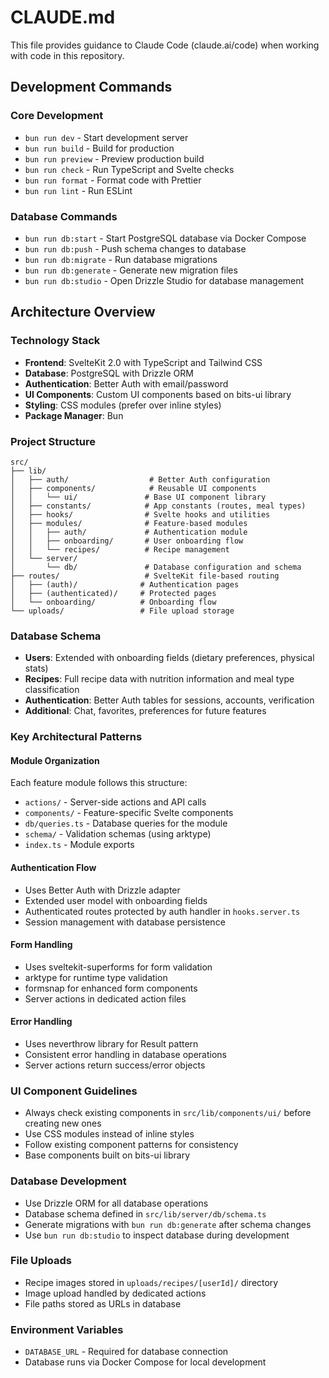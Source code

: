 # CLAUDE.md

This file provides guidance to Claude Code (claude.ai/code) when working with code in this repository.

## Development Commands

### Core Development

- `bun run dev` - Start development server
- `bun run build` - Build for production
- `bun run preview` - Preview production build
- `bun run check` - Run TypeScript and Svelte checks
- `bun run format` - Format code with Prettier
- `bun run lint` - Run ESLint

### Database Commands

- `bun run db:start` - Start PostgreSQL database via Docker Compose
- `bun run db:push` - Push schema changes to database
- `bun run db:migrate` - Run database migrations
- `bun run db:generate` - Generate new migration files
- `bun run db:studio` - Open Drizzle Studio for database management

## Architecture Overview

### Technology Stack

- **Frontend**: SvelteKit 2.0 with TypeScript and Tailwind CSS
- **Database**: PostgreSQL with Drizzle ORM
- **Authentication**: Better Auth with email/password
- **UI Components**: Custom UI components based on bits-ui library
- **Styling**: CSS modules (prefer over inline styles)
- **Package Manager**: Bun

### Project Structure

```
src/
├── lib/
│   ├── auth/                  # Better Auth configuration
│   ├── components/            # Reusable UI components
│   │   └── ui/               # Base UI component library
│   ├── constants/            # App constants (routes, meal types)
│   ├── hooks/                # Svelte hooks and utilities
│   ├── modules/              # Feature-based modules
│   │   ├── auth/             # Authentication module
│   │   ├── onboarding/       # User onboarding flow
│   │   └── recipes/          # Recipe management
│   └── server/
│       └── db/               # Database configuration and schema
├── routes/                   # SvelteKit file-based routing
│   ├── (auth)/              # Authentication pages
│   ├── (authenticated)/     # Protected pages
│   └── onboarding/          # Onboarding flow
└── uploads/                 # File upload storage
```

### Database Schema

- **Users**: Extended with onboarding fields (dietary preferences, physical stats)
- **Recipes**: Full recipe data with nutrition information and meal type classification
- **Authentication**: Better Auth tables for sessions, accounts, verification
- **Additional**: Chat, favorites, preferences for future features

### Key Architectural Patterns

#### Module Organization

Each feature module follows this structure:

- `actions/` - Server-side actions and API calls
- `components/` - Feature-specific Svelte components
- `db/queries.ts` - Database queries for the module
- `schema/` - Validation schemas (using arktype)
- `index.ts` - Module exports

#### Authentication Flow

- Uses Better Auth with Drizzle adapter
- Extended user model with onboarding fields
- Authenticated routes protected by auth handler in `hooks.server.ts`
- Session management with database persistence

#### Form Handling

- Uses sveltekit-superforms for form validation
- arktype for runtime type validation
- formsnap for enhanced form components
- Server actions in dedicated action files

#### Error Handling

- Uses neverthrow library for Result pattern
- Consistent error handling in database operations
- Server actions return success/error objects

### UI Component Guidelines

- Always check existing components in `src/lib/components/ui/` before creating new ones
- Use CSS modules instead of inline styles
- Follow existing component patterns for consistency
- Base components built on bits-ui library

### Database Development

- Use Drizzle ORM for all database operations
- Database schema defined in `src/lib/server/db/schema.ts`
- Generate migrations with `bun run db:generate` after schema changes
- Use `bun run db:studio` to inspect database during development

### File Uploads

- Recipe images stored in `uploads/recipes/[userId]/` directory
- Image upload handled by dedicated actions
- File paths stored as URLs in database

### Environment Variables

- `DATABASE_URL` - Required for database connection
- Database runs via Docker Compose for local development

